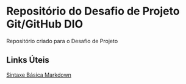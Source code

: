 # Repositório do Desafio de Projeto Git/GitHub DIO
Repositório criado para o Desafio de Projeto

## Links Úteis
[Sintaxe Básica Markdown]([https://google.com](https://www.markdownguide.org/basic-syntax/))
